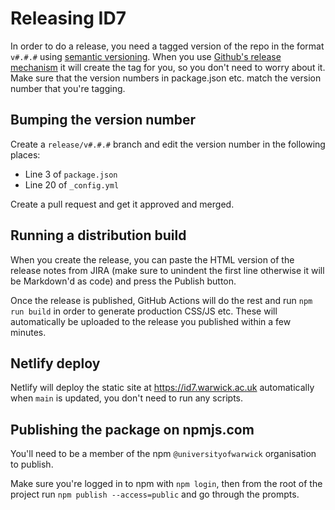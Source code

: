 # Releasing ID7

In order to do a release, you need a tagged version of the repo in the format `v#.#.#` using [semantic versioning](http://semver.org/).
When you use [Github's release mechanism](https://github.com/UniversityofWarwick/id7/releases) it will create the tag
for you, so you don't need to worry about it. Make sure that the version numbers in package.json etc. match
the version number that you're tagging.

## Bumping the version number

Create a `release/v#.#.#` branch and edit the version number in the following places:

* Line 3 of `package.json`
* Line 20 of `_config.yml`

Create a pull request and get it approved and merged. 

## Running a distribution build

When you create the release, you can paste the HTML version of the release notes from JIRA (make sure to unindent the
first line otherwise it will be Markdown'd as code) and press the Publish button.

Once the release is published, GitHub Actions will do the rest and run `npm run build` in order to generate production CSS/JS etc. These will automatically be uploaded to the release you published within a few minutes.

## Netlify deploy

Netlify will deploy the static site at https://id7.warwick.ac.uk automatically when `main` is updated, you don't need to run any scripts.

## Publishing the package on npmjs.com

You'll need to be a member of the npm `@universityofwarwick` organisation to publish.

Make sure you're logged in to npm with `npm login`, then from the root of the project run `npm publish --access=public` and go through the prompts.
